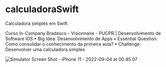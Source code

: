# calculadoraSwift
Calculadora simples em Swift

Curso In-Company Bradesco - Visionnaire - PUCPR | Desenvolvimento de Software iOS
• Big Idea: Desenvolvimento de Apps
• Essential Question: Como consolidar o conhecimento da primeira aula?
• Challenge: Desenvolver uma calculadora simples

![Simulator Screen Shot - iPhone 11 - 2022-09-04 at 00 45 07](https://user-images.githubusercontent.com/49988253/188332912-3be5d000-f317-4b9b-94f5-ce81b02ca8af.png)
